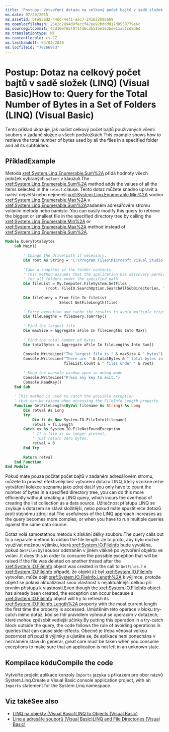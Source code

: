```yaml
---
title: 'Postupy: Vytvoření dotazu na celkový počet bajtů v sadě složek (LINQ)'
ms.date: 07/20/2015
ms.assetid: bfe85ed2-44dc-4ef1-aac7-241622b80a69
ms.openlocfilehash: 25e2c2894d9feccf42ee92bdddd17d8558779e6c
ms.sourcegitcommit: 43d10ef65f0f1fd6c3b515e363bde11a3fcd8d6d
ms.translationtype: MT
ms.contentlocale: cs-CZ
ms.lasthandoff: 03/04/2020
ms.locfileid: "78266973"
---
```

# <a name="how-to-query-for-the-total-number-of-bytes-in-a-set-of-folders-linq-visual-basic"></a><span data-ttu-id="fe5bb-102">Postup: Dotaz na celkový počet bajtů v sadě složek (LINQ) (Visual Basic)</span><span class="sxs-lookup"><span data-stu-id="fe5bb-102">How to: Query for the Total Number of Bytes in a Set of Folders (LINQ) (Visual Basic)</span></span>
<span data-ttu-id="fe5bb-103">Tento příklad ukazuje, jak načíst celkový počet bajtů používaných všemi soubory v zadané složce a všech podsložkách.</span><span class="sxs-lookup"><span data-stu-id="fe5bb-103">This example shows how to retrieve the total number of bytes used by all the files in a specified folder and all its subfolders.</span></span>  
  
## <a name="example"></a><span data-ttu-id="fe5bb-104">Příklad</span><span class="sxs-lookup"><span data-stu-id="fe5bb-104">Example</span></span>  
 <span data-ttu-id="fe5bb-105">Metoda <xref:System.Linq.Enumerable.Sum%2A> přidá hodnoty všech položek vybraných `select` v klauzuli.</span><span class="sxs-lookup"><span data-stu-id="fe5bb-105">The <xref:System.Linq.Enumerable.Sum%2A> method adds the values of all the items selected in the `select` clause.</span></span> <span data-ttu-id="fe5bb-106">Tento dotaz můžete snadno upravit a načíst největší nebo nejmenší <xref:System.Linq.Enumerable.Min%2A> soubor <xref:System.Linq.Enumerable.Max%2A> v <xref:System.Linq.Enumerable.Sum%2A>zadaném adresářovém stromu voláním metody nebo namísto .</span><span class="sxs-lookup"><span data-stu-id="fe5bb-106">You can easily modify this query to retrieve the biggest or smallest file in the specified directory tree by calling the <xref:System.Linq.Enumerable.Min%2A> or <xref:System.Linq.Enumerable.Max%2A> method instead of <xref:System.Linq.Enumerable.Sum%2A>.</span></span>  
  
```vb  
Module QueryTotalBytes  
    Sub Main()  
  
        ' Change the drive\path if necessary.  
        Dim root As String = "C:\Program Files\Microsoft Visual Studio 9.0\VB"  
  
        'Take a snapshot of the folder contents.  
        ' This method assumes that the application has discovery permissions  
        ' for all folders under the specified path.  
        Dim fileList = My.Computer.FileSystem.GetFiles _  
                  (root, FileIO.SearchOption.SearchAllSubDirectories, "*.*")  
  
        Dim fileQuery = From file In fileList _  
                        Select GetFileLength(file)  
  
        ' Force execution and cache the results to avoid multiple trips to the file system.  
        Dim fileLengths = fileQuery.ToArray()  
  
        ' Find the largest file  
        Dim maxSize = Aggregate aFile In fileLengths Into Max()  
  
        ' Find the total number of bytes  
        Dim totalBytes = Aggregate aFile In fileLengths Into Sum()  
  
        Console.WriteLine("The largest file is " & maxSize & " bytes")  
        Console.WriteLine("There are " & totalBytes & " total bytes in " & _  
                          fileList.Count & " files under " & root)  
  
        ' Keep the console window open in debug mode  
        Console.WriteLine("Press any key to exit.")  
        Console.ReadKey()  
    End Sub  
  
    ' This method is used to catch the possible exception  
    ' that can be raised when accessing the FileInfo.Length property.  
    Function GetFileLength(ByVal filename As String) As Long  
        Dim retval As Long  
        Try  
            Dim fi As New System.IO.FileInfo(filename)  
            retval = fi.Length  
        Catch ex As System.IO.FileNotFoundException  
            ' If a file is no longer present,  
            ' just return zero bytes.
            retval = 0  
        End Try  
  
        Return retval  
    End Function  
End Module  
```  
  
 <span data-ttu-id="fe5bb-107">Pokud máte pouze počítat počet bajtů v zadaném adresářovém stromu, můžete to provést efektivněji bez vytvoření dotazu LINQ, který vznikne režie vytváření kolekce seznamu jako zdroj dat.</span><span class="sxs-lookup"><span data-stu-id="fe5bb-107">If you only have to count the number of bytes in a specified directory tree, you can do this more efficiently without creating a LINQ query, which incurs the overhead of creating the list collection as a data source.</span></span> <span data-ttu-id="fe5bb-108">Užitečnost přístupu LINQ se zvyšuje s dotazem se stává složitější, nebo pokud máte spustit více dotazů proti stejnému zdroji dat.</span><span class="sxs-lookup"><span data-stu-id="fe5bb-108">The usefulness of the LINQ approach increases as the query becomes more complex, or when you have to run multiple queries against the same data source.</span></span>  
  
 <span data-ttu-id="fe5bb-109">Dotaz volá samostatnou metodu k získání délky souboru.</span><span class="sxs-lookup"><span data-stu-id="fe5bb-109">The query calls out to a separate method to obtain the file length.</span></span> <span data-ttu-id="fe5bb-110">Je to proto, aby bylo možné využívat možnou výjimku, která <xref:System.IO.FileInfo> bude vyvolána, pokud `GetFiles`byl soubor odstraněn v jiném vlákně po vytvoření objektu ve volání .</span><span class="sxs-lookup"><span data-stu-id="fe5bb-110">It does this in order to consume the possible exception that will be raised if the file was deleted on another thread after the <xref:System.IO.FileInfo> object was created in the call to `GetFiles`.</span></span> <span data-ttu-id="fe5bb-111">I v <xref:System.IO.FileInfo> případě, že objekt již byl <xref:System.IO.FileInfo> vytvořen, může dojít <xref:System.IO.FileInfo.Length%2A> k výjimce, protože objekt se pokusí aktualizovat svou vlastnost s nejaktuálnější délkou při prvním přístupu k vlastnosti.</span><span class="sxs-lookup"><span data-stu-id="fe5bb-111">Even though the <xref:System.IO.FileInfo> object has already been created, the exception can occur because a <xref:System.IO.FileInfo> object will try to refresh its <xref:System.IO.FileInfo.Length%2A> property with the most current length the first time the property is accessed.</span></span> <span data-ttu-id="fe5bb-112">Umístěním této operace v bloku try-catch mimo dotaz, kód se řídí pravidlem vyhnout se operacím v dotazech, které mohou způsobit vedlejší účinky.</span><span class="sxs-lookup"><span data-stu-id="fe5bb-112">By putting this operation in a try-catch block outside the query, the code follows the rule of avoiding operations in queries that can cause side-effects.</span></span> <span data-ttu-id="fe5bb-113">Obecně je třeba věnovat velkou pozornost při použití výjimky a ujistěte se, že aplikace není ponechána v neznámém stavu.</span><span class="sxs-lookup"><span data-stu-id="fe5bb-113">In general, great care must be taken when you consume exceptions to make sure that an application is not left in an unknown state.</span></span>  
  
## <a name="compile-the-code"></a><span data-ttu-id="fe5bb-114">Kompilace kódu</span><span class="sxs-lookup"><span data-stu-id="fe5bb-114">Compile the code</span></span>  
<span data-ttu-id="fe5bb-115">Vytvořte projekt aplikace konzoly `Imports` jazyka s příkazem pro obor názvů System.Linq.</span><span class="sxs-lookup"><span data-stu-id="fe5bb-115">Create a Visual Basic console application project, with an `Imports` statement for the System.Linq namespace.</span></span>
  
## <a name="see-also"></a><span data-ttu-id="fe5bb-116">Viz také</span><span class="sxs-lookup"><span data-stu-id="fe5bb-116">See also</span></span>

- [<span data-ttu-id="fe5bb-117">LINQ na objekty (Visual Basic)</span><span class="sxs-lookup"><span data-stu-id="fe5bb-117">LINQ to Objects (Visual Basic)</span></span>](../../../../visual-basic/programming-guide/concepts/linq/linq-to-objects.md)
- [<span data-ttu-id="fe5bb-118">Linq a adresáře souborů (Visual Basic)</span><span class="sxs-lookup"><span data-stu-id="fe5bb-118">LINQ and File Directories (Visual Basic)</span></span>](../../../../visual-basic/programming-guide/concepts/linq/linq-and-file-directories.md)
